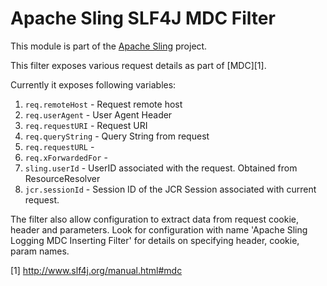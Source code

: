 # Apache Sling SLF4J MDC Filter

This module is part of the [Apache Sling](https://sling.apache.org) project.

This filter exposes various request details as part of [MDC][1]. 

Currently it exposes following variables:

1. `req.remoteHost` - Request remote host
2. `req.userAgent` - User Agent Header
3. `req.requestURI` - Request URI
4. `req.queryString` - Query String from request
5. `req.requestURL` -
6. `req.xForwardedFor` -
7. `sling.userId` - UserID associated with the request. Obtained from ResourceResolver
8. `jcr.sessionId` - Session ID of the JCR Session associated with current request.

The filter also allow configuration to extract data from request cookie, header and parameters. Look for
configuration with name 'Apache Sling Logging MDC Inserting Filter' for details on specifying header, cookie,
param names.

[1] http://www.slf4j.org/manual.html#mdc